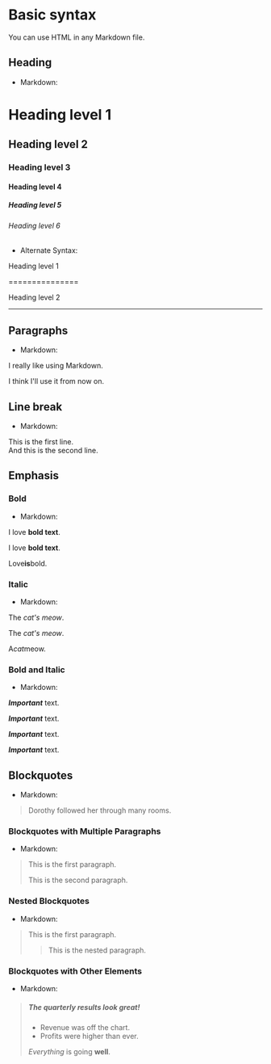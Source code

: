 # Basic syntax
  
  You can use HTML in any Markdown file.

## Heading

- Markdown:

# Heading level 1
## Heading level 2
### Heading level 3
#### Heading level 4
##### Heading level 5
###### Heading level 6

- Alternate Syntax:

Heading level 1

===============

Heading level 2

---

## Paragraphs

- Markdown:

I really like using Markdown.

I think I'll use it from now on.

## Line break

- Markdown:

This is the first line.  
And this is the second line.

## Emphasis

### Bold

- Markdown:

I love **bold text**.

I love __bold text__.

Love**is**bold.

### Italic

- Markdown:

The *cat's meow*.

The _cat's meow_.

A*cat*meow.

### Bold and Italic

- Markdown:

***Important*** text.

___Important___ text.

__*Important*__ text.

**_Important_** text.

## Blockquotes

- Markdown:

> Dorothy followed her through many rooms.

### Blockquotes with Multiple Paragraphs

- Markdown:

> This is the first paragraph.
>
> This is the second paragraph.

### Nested Blockquotes

- Markdown:

> This is the first paragraph.
> 
>> This is the nested paragraph.

### Blockquotes with Other Elements

- Markdown:

> ##### The quarterly results look great!
> 
> - Revenue was off the chart.
> - Profits were higher than ever.
>
> *Everything* is going **well**.

